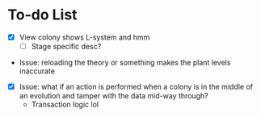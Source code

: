 # To-do List

- [x] View colony shows L-system and hmm
  - [ ] Stage specific desc?
- Issue: reloading the theory or something makes the plant levels inaccurate
- [x] Issue: what if an action is performed when a colony is in the middle of an
evolution and tamper with the data mid-way through?
  - Transaction logic lol
